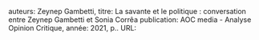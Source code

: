 auteurs: Zeynep Gambetti, 
titre: La savante et le politique : conversation entre Zeynep Gambetti et Sonia Corrêa
publication: AOC media - Analyse Opinion Critique, 
année: 2021, 
p.. 
URL: 

